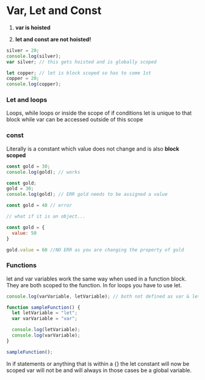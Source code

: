 # Var, Let and Const

1. **var is hoisted**

2. **let and const are not hoisted!**

```js
silver = 20;
console.log(silver);
var silver; // this gets hoisted and is globally scoped

let copper; // let is block scoped so has to come 1st
copper = 20;
console.log(copper);
```

### Let and loops

Loops, while loops or inside the scope of if conditions let is unique to that block while var can be accessed outside of this scope

### const

Literally is a constant which value does not change and is also **block scoped**

```js
const gold = 30;
console.log(gold); // works

const gold;
gold = 30;
console.log(gold); // ERR gold needs to be assigned a value

const gold = 40 // error

// what if it is an object...

const gold = {
  value: 50
}

gold.value = 60 //NO ERR as you are changing the property of gold
```

### Functions

let and var variables work the same way when used in a function block. They are both scoped to the function. In for loops you have to use let.

```js
console.log(varVariable, letVariable); // both not defined as var & let are scoped within function

function sampleFunction() {
  let letVariable = "let";
  var varVariable = "var";

  console.log(letVariable);
  console.log(varVariable);
}

sampleFunction();
```

In if statements or anything that is within a {} the let constant will now be scoped var will not be and will always in those cases be a global variable.
